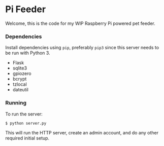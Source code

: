 # Pi Feeder

Welcome, this is the code for my WIP Raspberry Pi powered pet feeder.

### Dependencies

Install dependencies using `pip`, preferably `pip3` since this server needs to be run with Python 3.

* Flask
* sqlite3
* gpiozero
* bcrypt
* tzlocal
* dateutil

### Running

To run the server:

```bash
$ python server.py
```

This will run the HTTP server, create an admin account, and do any other required initial setup.
